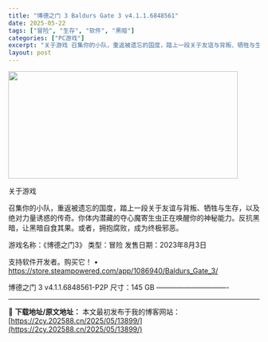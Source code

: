 ```yaml
---
title: "博德之门 3 Baldurs Gate 3 v4.1.1.6848561"
date: 2025-05-22
tags: ["冒险", "生存", "软件", "黑暗"]
categories: ["PC游戏"]
excerpt: "关于游戏 召集你的小队，重返被遗忘的国度，踏上一段关于友谊与背叛、牺牲与生存，以及绝对力量诱惑的传奇。你体内潜藏的夺心魔寄生虫正在唤醒你的神秘能力。反抗黑暗，让黑暗自食其果。或者，拥抱腐败，成为终极邪恶。 游戏名称：《博德之门3》 类型：冒险 发售日期：2023年8月3日 支持软件开发者。购买它！ &hellip;"
layout: post
---
```


<img src="https://2cy.202588.cn/wp-content/uploads/2025/05/2025052206453571.webp" alt="" width="460" height="215" class="aligncenter size-full wp-image-13829" />

关于游戏

召集你的小队，重返被遗忘的国度，踏上一段关于友谊与背叛、牺牲与生存，以及绝对力量诱惑的传奇。你体内潜藏的夺心魔寄生虫正在唤醒你的神秘能力。反抗黑暗，让黑暗自食其果。或者，拥抱腐败，成为终极邪恶。

游戏名称：《博德之门3》
类型：冒险
发售日期：2023年8月3日

支持软件开发者。购买它！
• https://store.steampowered.com/app/1086940/Baldurs_Gate_3/

博德之门 3 v4.1.1.6848561-P2P
尺寸：145 GB
——————————- 

---
📖 **下载地址/原文地址：** 本文最初发布于我的博客网站：[https://2cy.202588.cn/2025/05/13899/](https://2cy.202588.cn/2025/05/13899/)
